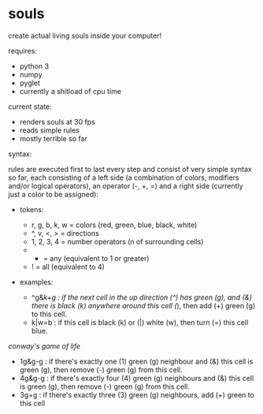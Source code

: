 # souls

create actual living souls inside your computer!

requires:
- python 3
- numpy
- pyglet
- currently a shitload of cpu time

current state:
- renders souls at 30 fps
- reads simple rules
- mostly terrible so far

syntax:

rules are executed first to last every step and consist of very simple syntax so far, each consisting of a left side (a combination of colors, modifiers and/or logical operators), an operator (-, +, =) and a right side (currently just a color to be assigned):

- tokens:
  - r, g, b, k, w = colors (red, green, blue, black, white)
  - ^, v, <, > = directions
  - 1, 2, 3, 4 = number operators (n of surrounding cells)
  - * = any (equivalent to 1 or greater)
  - ! = all (equivalent to 4)

- examples:

  - ^g&*k+g : if the next cell in the up direction (^) has green (g), and (&) there is black (k) anywhere around this cell (*), then add (+) green (g) to this cell.
  - k|w=b : if this cell is black (k) or (|) white (w), then turn (=) this cell blue.

*conway's game of life*

  - 1g&g-g : if there's exactly one (1) green (g) neighbour and (&) this cell is green (g), then remove (-) green (g) from this cell.
  - 4g&g-g : if there's exactly four (4) green (g) neighbours and (&) this cell is green (g), then remove (-) green (g) from this cell.
  - 3g+g : if there's exactly three (3) green (g) neighbours, add (+) green to this cell